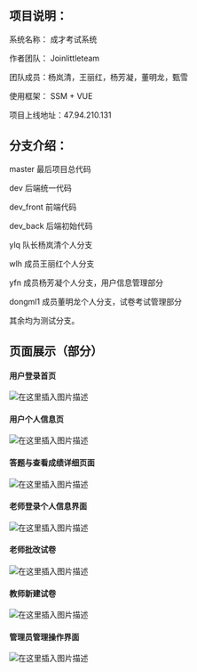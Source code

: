 ## 项目说明：
系统名称： 成才考试系统

作者团队： Joinlittleteam

团队成员：杨岚清，王丽红，杨芳凝，董明龙，甄雪

使用框架： SSM + VUE

项目上线地址：47.94.210.131


## 分支介绍：
master 最后项目总代码

dev 后端统一代码

dev_front 前端代码

dev_back 后端初始代码

ylq 队长杨岚清个人分支

wlh 成员王丽红个人分支

yfn 成员杨芳凝个人分支，用户信息管理部分

dongml1 成员董明龙个人分支，试卷考试管理部分

其余均为测试分支。

## 页面展示（部分）
#### 用户登录首页
![在这里插入图片描述](https://img-blog.csdnimg.cn/20200531220137818.png?x-oss-process=image/watermark,type_ZmFuZ3poZW5naGVpdGk,shadow_10,text_aHR0cHM6Ly9ibG9nLmNzZG4ubmV0L3dlaXhpbl80MzQ2MDI1MQ==,size_16,color_FFFFFF,t_70)
#### 用户个人信息页
![在这里插入图片描述](https://img-blog.csdnimg.cn/20200531220300663.png?x-oss-process=image/watermark,type_ZmFuZ3poZW5naGVpdGk,shadow_10,text_aHR0cHM6Ly9ibG9nLmNzZG4ubmV0L3dlaXhpbl80MzQ2MDI1MQ==,size_16,color_FFFFFF,t_70)
#### 答题与查看成绩详细页面
![在这里插入图片描述](https://img-blog.csdnimg.cn/20200531220349503.png?x-oss-process=image/watermark,type_ZmFuZ3poZW5naGVpdGk,shadow_10,text_aHR0cHM6Ly9ibG9nLmNzZG4ubmV0L3dlaXhpbl80MzQ2MDI1MQ==,size_16,color_FFFFFF,t_70)
#### 老师登录个人信息界面
![在这里插入图片描述](https://img-blog.csdnimg.cn/20200531220456811.png?x-oss-process=image/watermark,type_ZmFuZ3poZW5naGVpdGk,shadow_10,text_aHR0cHM6Ly9ibG9nLmNzZG4ubmV0L3dlaXhpbl80MzQ2MDI1MQ==,size_16,color_FFFFFF,t_70)
#### 老师批改试卷
![在这里插入图片描述](https://img-blog.csdnimg.cn/20200531220539272.png?x-oss-process=image/watermark,type_ZmFuZ3poZW5naGVpdGk,shadow_10,text_aHR0cHM6Ly9ibG9nLmNzZG4ubmV0L3dlaXhpbl80MzQ2MDI1MQ==,size_16,color_FFFFFF,t_70)
#### 教师新建试卷
![在这里插入图片描述](https://img-blog.csdnimg.cn/20200531220645704.png?x-oss-process=image/watermark,type_ZmFuZ3poZW5naGVpdGk,shadow_10,text_aHR0cHM6Ly9ibG9nLmNzZG4ubmV0L3dlaXhpbl80MzQ2MDI1MQ==,size_16,color_FFFFFF,t_70)
#### 管理员管理操作界面
![在这里插入图片描述](https://img-blog.csdnimg.cn/2020053122071592.png?x-oss-process=image/watermark,type_ZmFuZ3poZW5naGVpdGk,shadow_10,text_aHR0cHM6Ly9ibG9nLmNzZG4ubmV0L3dlaXhpbl80MzQ2MDI1MQ==,size_16,color_FFFFFF,t_70)
